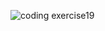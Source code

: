 ![coding exercise19](https://github.com/user-attachments/assets/e250a1d9-0894-47fc-b483-5c561ef1d4cf)

